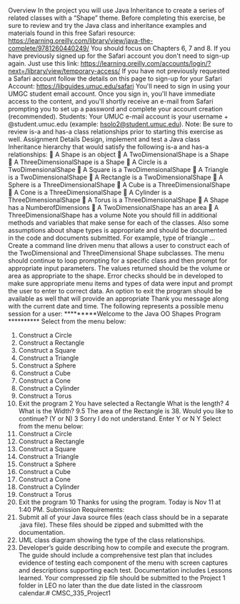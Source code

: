 Overview
In the project you will use Java Inheritance to create a series of related classes with a “Shape” theme.
Before completing this exercise, be sure to review and try the Java class and inheritance examples and
materials found in this free Safari resource:
https://learning.oreilly.com/library/view/java-the-complete/9781260440249/
You should focus on Chapters 6, 7 and 8.
If you have previously signed up for the Safari account you don't need to sign-up again. Just use this link:
https://learning.oreilly.com/accounts/login/?next=/library/view/temporary-access/
If you have not previously requested a Safari account follow the details on this page to sign-up for your
Safari Account:
https://libguides.umuc.edu/safari
You'll need to sign in using your UMGC student email account. Once you sign in, you'll have immediate
access to the content, and you'll shortly receive an e-mail from Safari prompting you to set up a
password and complete your account creation (recommended).
Students: Your UMUC e-mail account is your username + @student.umuc.edu (example:
hsolo2@student.umuc.edu).
Note: Be sure to review is-a and has-a class relationships prior to starting this exercise as well.
Assignment Details
Design, implement and test a Java class Inheritance hierarchy that would satisfy the following is-a and
has-a relationships:
 A Shape is an object
 A TwoDimensionalShape is a Shape
 A ThreeDimensionalShape is a Shape
 A Circle is a TwoDimensionalShape
 A Square is a TwoDimensionalShape
 A Triangle is a TwoDimensionalShape
 A Rectangle is a TwoDimensionalShape
 A Sphere is a ThreeDimensionalShape
 A Cube is a ThreeDimensionalShape
 A Cone is a ThreeDimensionalShape
 A Cylinder is a ThreeDimensionalShape
 A Torus is a ThreeDimensionalShape
 A Shape has a NumberofDimensions
 A TwoDimensionalShape has an area
 A ThreeDimensionalShape has a volume
Note you should fill in additional methods and variables that make sense for each of the classes. Also
some assumptions about shape types is appropriate and should be documented in the code and
documents submitted. For example, type of triangle …
Create a command line driven menu that allows a user to construct each of the TwoDimensional and
ThreeDimensional Shape subclasses. The menu should continue to loop prompting for a specific class
and then prompt for appropriate input parameters. The values returned should be the volume or area
as appropriate to the shape. Error checks should be in developed to make sure appropriate menu items
and types of data were input and prompt the user to enter to correct data. An option to exit the
program should be available as well that will provide an appropriate Thank you message along with the
current date and time.
The following represents a possible menu session for a user:
*********Welcome to the Java OO Shapes Program **********
Select from the menu below:
1. Construct a Circle
2. Construct a Rectangle
3. Construct a Square
4. Construct a Triangle
5. Construct a Sphere
6. Construct a Cube
7. Construct a Cone
8. Construct a Cylinder
9. Construct a Torus
10. Exit the program
2
You have selected a Rectangle
What is the length?
4
What is the Width?
9.5
The area of the Rectangle is 38.
Would you like to continue? (Y or N)
3
Sorry I do not understand. Enter Y or N
Y
Select from the menu below:
1. Construct a Circle
2. Construct a Rectangle
3. Construct a Square
4. Construct a Triangle
5. Construct a Sphere
6. Construct a Cube
7. Construct a Cone
8. Construct a Cylinder
9. Construct a Torus
10. Exit the program
10
Thanks for using the program. Today is Nov 11 at 1:40 PM.
Submission Requirements:
1. Submit all of your Java source files (each class should be in a separate .java file). These files
should be zipped and submitted with the documentation.
2. UML class diagram showing the type of the class relationships.
3. Developer’s guide describing how to compile and execute the program. The guide should
include a comprehensive test plan that includes evidence of testing each component of the
menu with screen captures and descriptions supporting each test. Documentation includes
Lessons learned.
Your compressed zip file should be submitted to the Project 1 folder in LEO no later than the due
date listed in the classroom calendar.# CMSC_335_Project1
